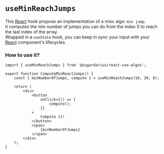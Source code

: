 # ```useMinReachJumps```

This [React](https://reactjs.org/) hook propose an implementation of a misc algo: `min jump`. <br />
It computes the min number of jumps you can do from the index 0 to reach the last index of the array. <br />
Wrapped in a `useState` hook, you can keep in sync your input with your [React](https://reactjs.org/) component's lifecycles.

### How to use it?
```tsx
import { useMinReachJumps } from '@sugardarius/react-use-algos';

export function ComputeMinReactJumps() {
    const { minNumberOfJumps, compute } = useMinReachJumps(10, 20, 6);

    return (
        <div>
            <button
                onClick={() => {
                    compute();
                }}
            >
                Compute it!
            </button>
            <span>
                {minNumberOfJumps}
            </span>
        </div>
    );
}
```
```